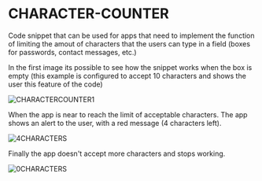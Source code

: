 # CHARACTER-COUNTER

Code snippet that can be used for apps that need to implement the function of limiting the amout of characters that the users can type in a field (boxes for passwords, contact messages, etc.)

In the first image its possible to see how the snippet works when the box is empty (this example is configured to accept 10 characters and shows the user this feature of the code)

![CHARACTERCOUNTER1](https://github.com/anferebu/CHARACTER-COUNTER/blob/master/10characters.jpg)

When the app is near to reach the limit of acceptable characters.  The app shows an alert to the user, with a red message (4 characters left).

![4CHARACTERS](https://github.com/anferebu/CHARACTER-COUNTER/blob/master/4characters.jpg)

Finally the app doesn't accept more characters and stops working.

![0CHARACTERS](https://github.com/anferebu/CHARACTER-COUNTER/blob/master/0characters.jpg)
